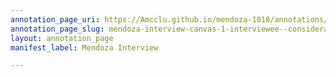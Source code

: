 ```yaml
---
annotation_page_uri: https://Amcclu.github.io/mendoza-1018/annotations/mendoza-interview-canvas-1-interviewee--consideration--contextualizing.json
annotation_page_slug: mendoza-interview-canvas-1-interviewee--consideration--contextualizing
layout: annotation_page
manifest_label: Mendoza Interview

---
```

